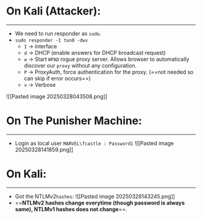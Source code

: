 # On Kali (Attacker):
---
- We need to run responder as `sudo`.
- `sudo responder -I tun0 -dwv`
	- `I` -> interface
	- `d` -> DHCP (enable answers for DHCP broadcast request)
	- `w` -> Start `WPAD` rogue proxy server. Allows browser to automatically discover our `proxy` without any configuration. 
	- `P` -> ProxyAuth, force authentication for the proxy. (==not needed so can skip if error occurs==)
	- `v` -> Verbose


![[Pasted image 20250328043508.png]]

# On The Punisher Machine:
----
- Login as local user `MARVEL\fcastle : Password1`
![[Pasted image 20250328141859.png]]

# On Kali:
---
- Got the NTLMv2`hashes`:
![[Pasted image 20250328143245.png]]
- ==**NTLMv2 hashes change everytime (though password is always same), NTLMv1 hashes does not change**==. 